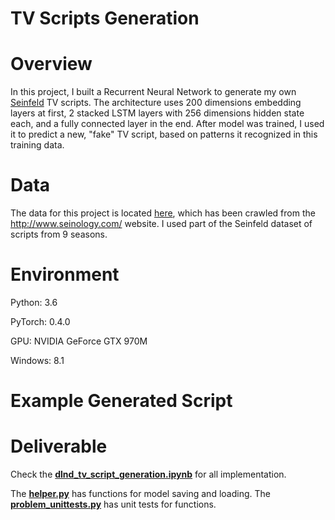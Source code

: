 # TV Scripts Generation 

# Overview
In this project, I built a Recurrent Neural Network to generate my own [Seinfeld](https://en.wikipedia.org/wiki/Seinfeld) TV scripts. The architecture uses 200 dimensions embedding layers at first, 2 stacked LSTM layers with 256 dimensions hidden state each, and a fully connected layer in the end. After model was trained, I used it to predict a new, "fake" TV script, based on patterns it recognized in this training data.

# Data
The data for this project is located [here](./data/Seinfeld_Scripts.txt), which has been crawled from the http://www.seinology.com/ website. I used part of the Seinfeld dataset of scripts from 9 seasons.

# Environment
Python: 3.6

PyTorch: 0.4.0

GPU: NVIDIA GeForce GTX 970M

Windows: 8.1

# Example Generated Script


# Deliverable

Check the [**dlnd_tv_script_generation.ipynb**](./dlnd_tv_script_generation.ipynb) for all implementation.

The [**helper.py**](./helper.py) has functions for model saving and loading.
The [**problem_unittests.py**](./problem_unittests.py) has unit tests for functions.
